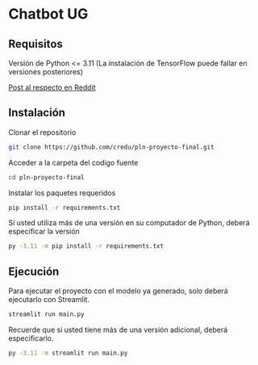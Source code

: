 # Chatbot UG
## Requisitos
Versión de Python <= 3.11 (La instalación de TensorFlow puede fallar en versiones posteriores)

[Post al respecto en Reddit](https://www.reddit.com/r/learnpython/comments/1gzoxus/wait_the_f_up_tensorflow_is_not_supported_for/)

## Instalación
Clonar el repositorio
```bash
git clone https://github.com/credu/pln-proyecto-final.git
```

Acceder a la carpeta del codigo fuente
```bash
cd pln-proyecto-final
```

Instalar los paquetes requeridos
```bash
pip install -r requirements.txt
```

Sí usted utiliza más de una versión en su computador de Python, deberá especificar la versión

```bash
py -3.11 -m pip install -r requirements.txt
```

## Ejecución
Para ejecutar el proyecto con el modelo ya generado, solo deberá ejecutarlo con Streamlit.
```bash
streamlit run main.py
```

Recuerde que si usted tiene más de una versión adicional, deberá especificarlo.
```bash
py -3.11 -m streamlit run main.py
```
